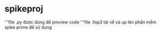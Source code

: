 # spikeproj
'''file .py được dùng để preview code
'''file .llsp3 tải về và up lên phần mềm spike prime để sử dụng
